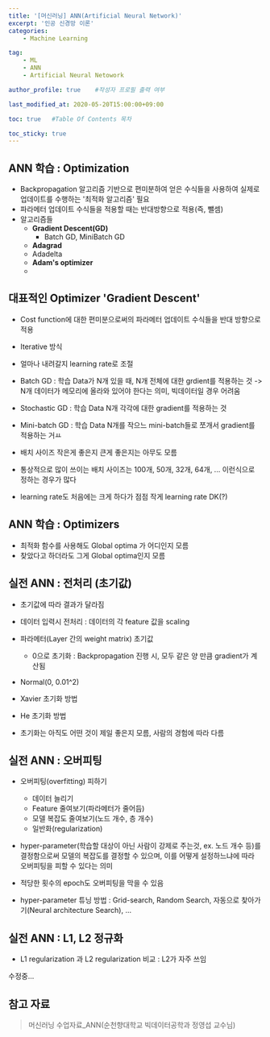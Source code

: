 ```yaml
---
title: '[머신러닝] ANN(Artificial Neural Network)' 
excerpt: '인공 신경망 이론'
categories:
    - Machine Learning

tag:
    - ML
    - ANN
    - Artificial Neural Netowork

author_profile: true    #작성자 프로필 출력 여부

last_modified_at: 2020-05-20T15:00:00+09:00

toc: true   #Table Of Contents 목차 

toc_sticky: true
---
```


## ANN 학습 : Optimization
- Backpropagation 알고리즘 기반으로 편미분하여 얻은 수식들을 사용하여 실제로 업데이트를 수행하는 '최적화 알고리즘' 필요 
- 파라메터 업데이트 수식들을 적용할 때는 반대방향으로 적용(즉, 뺄셈)
- 알고리즘들
  - __Gradient Descent(GD)__
    - Batch GD, MiniBatch GD
  - __Adagrad__
  - Adadelta
  - __Adam's optimizer__
  - 

## 대표적인 Optimizer 'Gradient Descent'
- Cost function에 대한 편미분으로써의 파라메터 업데이트 수식들을 반대 방향으로 적용
- Iterative 방식
- 얼마나 내려갈지 learning rate로 조절

- Batch GD : 학습 Data가 N개 있을 때, N개 전체에 대한 grdient를 적용하는 것 
    -> N개 데이터가 메모리에 올라와 있어야 한다는 의미, 빅데이터일 경우 어려움
- Stochastic GD : 학습 Data N개 각각에 대한 gradient를 적용하는 것
- Mini-batch GD : 학습 Data N개를 작으느 mini-batch들로 쪼개서 gradient를 적용하는 거ㅛ

- 배치 사이즈 작은게 좋은지 큰게 좋은지는 아무도 모름 
- 통상적으로 많이 쓰이는 배치 사이즈는 100개, 50개, 32개, 64개, ... 이런식으로 정하는 경우가 많다
- learning rate도 처음에는 크게 하다가 점점 작게 learning rate DK(?)

## ANN 학습 : Optimizers
- 최적화 함수를 사용해도 Global optima 가 어디인지 모름
- 찾았다고 하더라도 그게 Global optima인지 모름 

## 실전 ANN : 전처리 (초기값)
- 초기값에 따라 결과가 달라짐
- 데이터 입력시 전처리 : 데이터의 각 feature 값을 scaling

- 파라메터(Layer 간의 weight matrix) 초기값
    - 0으로 초기화 : Backpropagation 진행 시, 모두 같은 양 만큼 gradient가 계산됨
- Normal(0, 0.01^2)
- Xavier 초기화 방법
- He 초기화 방법

- 초기화는 아직도 어떤 것이 제일 좋은지 모름,  사람의 경험에 따라 다름

## 실전 ANN : 오버피팅
- 오버피팅(overfitting) 피하기
    - 데이터 늘리기
    - Feature 줄여보기(파라메터가 줄어듬)
    - 모델 복잡도 줄여보기(노드 개수, 층 개수)
    - 일반화(regularization)

- hyper-parameter(학습할 대상이 아닌 사람이 강제로 주는것, ex. 노드 개수 등)를 결정함으로써 모델의 복잡도를 결정할 수 있으며,
이를 어떻게 설정하느냐에 따라 오버피팅을 피할 수 있다는 의미
- 적당한 횟수의 epoch도 오버피팅을 막을 수 있음
- hyper-parameter 튜닝 방법 : Grid-search, Random Search, 자동으로 찾아가기(Neural architecture Search), ...

## 실전 ANN : L1, L2 정규화
- L1 regularization 과 L2 regularization 비교 : L2가 자주 쓰임

수정중...

## 참고 자료
> 머신러닝 수업자료_ANN(순천향대학교 빅데이터공학과 정영섭 교수님)